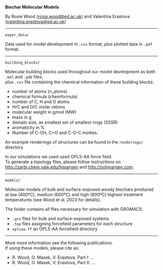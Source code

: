 **Biochar Molecular Models**

By Rosie Wood (rosie.wood@ed.ac.uk) and Valentina Erastova (valentina.erastova@ed.ac.uk)

---

`exper_data/` 

Data used for model development in `.csv` format, plus plotted data in `.pdf` format.

----

`building_blocks/`

Molecular building blocks used throughout our model development as both `.mol` and `.pdb` files,\
plus `.csv` file containing the chemical information of these building blocks:
 - number of atoms (n_atoms)
 - chemical formula (chemformula)
 - number of C, H and O atoms
 - H/C and O/C molar rations
 - molecular weight in g/mol (MW)
 - mass in g 
 - domain size, as smallest set of smallest rings (SSSR)
 - aromaticity in %
 - Number of  C-OH, C=O and C-O-C moities.

An example renderings of structures can be found in the `renderings/` directory

In our simulations we used used OPLS-AA force field.\
To generate a topology files, please follow instructions on http://zarbi.chem.yale.edu/ligpargen and http://polypargen.com.

----

`models/`

Molecular models of bulk and surface-exposed woody biochars produced at low (400ºC), medium (600ºC) and high (800ºC) highest treatment temperatures (see Wood et al. 2023 for details).

The folder contains all files necessary for simulation with GROMACS:
 - `.gro` files for bulk and surface-exposed systems
 - `.top` files assigning forcefield parameters for each structure
 - `oplsaa.ff` an OPLS-AA forcefield directory


-----
More more information see the following publications. \
If using these models, please cite as:
- R. Wood, O. Masek, V. Erastova, Part I: ...
- R. Wood, O. Masek, V. Erastova, Part II: ...


